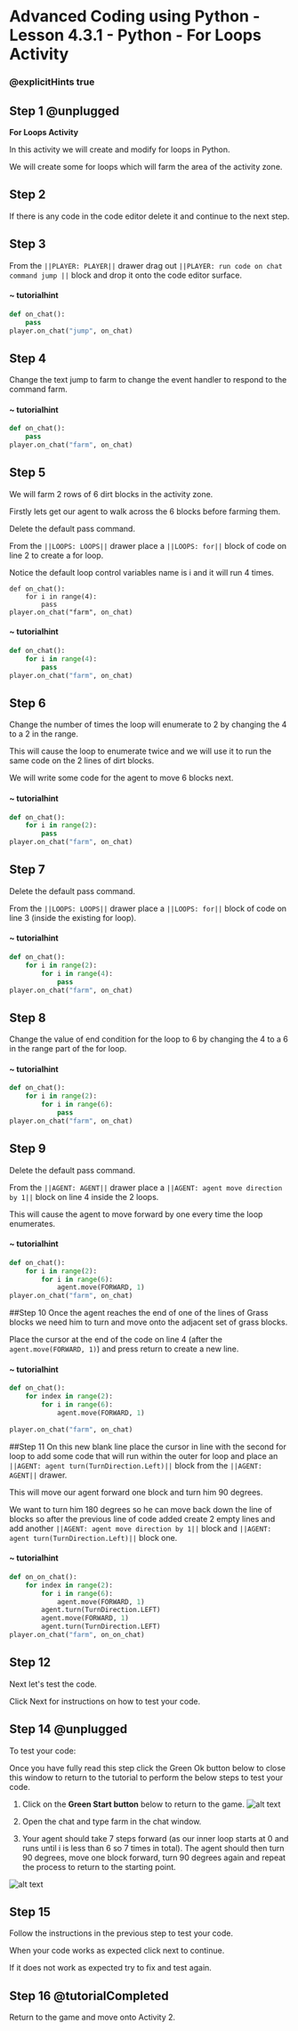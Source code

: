 # Advanced Coding using Python - Lesson 4.3.1 - Python - For Loops Activity

### @explicitHints true

## Step 1 @unplugged
**For Loops Activity**

In this activity we will create and modify for loops in Python.

We will create some for loops which will farm the area of the activity zone.

## Step 2
If there is any code in the code editor delete it and continue to the next step. 

## Step 3 
From the ``||PLAYER: PLAYER||`` drawer drag out ``||PLAYER: run code on chat command jump ||`` block and drop it onto the code editor surface.
#### ~ tutorialhint
```python
def on_chat():
    pass
player.on_chat("jump", on_chat)
```

## Step 4 
Change the text jump to farm to change the event handler to respond to the command farm.
#### ~ tutorialhint
```python
def on_chat():
    pass
player.on_chat("farm", on_chat)
```

## Step 5
We will farm 2 rows of 6 dirt blocks in the activity zone. 

Firstly lets get our agent to walk across the 6 blocks before farming them.

Delete the default pass command.

From the ``||LOOPS: LOOPS||`` drawer place a ``||LOOPS: for||`` block of code on line 2 to create a for loop.

Notice the default loop control variables name is i and it will run 4 times.

```blocks
def on_chat():
    for i in range(4):
        pass
player.on_chat("farm", on_chat)
```

#### ~ tutorialhint
```python
def on_chat():
    for i in range(4):
        pass
player.on_chat("farm", on_chat)
```

## Step 6 
Change the number of times the loop will enumerate to 2 by changing the 4 to a 2 in the range.

This will cause the loop to enumerate twice and we will use it to run the same code on the 2 lines of dirt blocks.

We will write some code for the agent to move 6 blocks next.
#### ~ tutorialhint
```python
def on_chat():
    for i in range(2):
        pass
player.on_chat("farm", on_chat)
```
## Step 7 
Delete the default pass command.

From the ``||LOOPS: LOOPS||`` drawer place a ``||LOOPS: for||`` block of code on line 3 (inside the existing for loop).
#### ~ tutorialhint
```python
def on_chat():
    for i in range(2):
        for i in range(4):
            pass
player.on_chat("farm", on_chat)

```
## Step 8 
Change the value of end condition for the loop to 6 by changing the 4 to a 6 in the range part of the for loop.
#### ~ tutorialhint
```python
def on_chat():
    for i in range(2):
        for i in range(6):
            pass
player.on_chat("farm", on_chat)
```
## Step 9 
Delete the default pass command.

From the ``||AGENT: AGENT||`` drawer place a ``||AGENT: agent move direction by 1||`` block on line 4 inside the 2 loops.

This will cause the agent to move forward by one every time the loop enumerates.
#### ~ tutorialhint
```python
def on_chat():
    for i in range(2):
        for i in range(6):
            agent.move(FORWARD, 1)
player.on_chat("farm", on_chat)    
```
##Step 10
Once the agent reaches the end of one of the lines of Grass blocks we need him to turn and move onto the adjacent set of grass blocks.

Place the cursor at the end of the code on line 4 (after the `agent.move(FORWARD, 1)`) and press return to create a new line.
#### ~ tutorialhint
```python
def on_chat():
    for index in range(2):
        for i in range(6):
            agent.move(FORWARD, 1)
            
player.on_chat("farm", on_chat)
```

##Step 11
On this new blank line place the cursor in line with the second for loop to add some code that will run within the outer for loop and place an ``||AGENT: agent turn(TurnDirection.Left)||`` block from the ``||AGENT: AGENT||`` drawer.

This will move our agent forward one block and turn him 90 degrees. 

We want to turn him 180 degrees so he can move back down the line of blocks so after the previous line of code added create 2 empty lines and add another ``||AGENT: agent move direction by 1||`` block and ``||AGENT: agent turn(TurnDirection.Left)||`` block
one.
#### ~ tutorialhint
```python
def on_on_chat():
    for index in range(2):
        for i in range(6):
            agent.move(FORWARD, 1)
        agent.turn(TurnDirection.LEFT)
        agent.move(FORWARD, 1)
        agent.turn(TurnDirection.LEFT)
player.on_chat("farm", on_on_chat)


```
## Step 12
Next let's test the code.

Click Next for instructions on how to test your code.

## Step 14 @unplugged
To test your code:

Once you have fully read this step click the Green Ok button below to close this window to return to the tutorial to perform the below steps to test your code.

1. Click on the **Green Start button** below to return to the game.
![alt text](https://advancedpyv3.codingcredentials.com/Lesson3/3.2.1/images/1.jpg?raw=true "Start")

2. Open the chat and type farm in the chat window.


3. Your agent should take 7 steps forward  (as our inner loop starts at 0 and runs until i is less than 6 so 7 times in total). The agent should then turn 90 degrees, move one block forward, turn 90 degrees again and repeat the process to return to the starting point.

![alt text](https://advancedpyv3.codingcredentials.com/Lesson4/4.3.1/images/2.jpg?raw=true "Test")

## Step 15
Follow the instructions in the previous step to test your code.

When your code works as expected click next to continue.

If it does not work as expected try to fix and test again.

## Step 16 @tutorialCompleted
Return to the game and move onto Activity 2.
